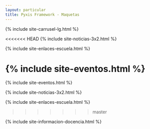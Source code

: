 ```yaml
---
layout: particular
title: Pyxis Framework - Maquetas
---
```



<div id='index'>

{% include site-carrusel-lg.html %}

<<<<<<< HEAD
{% include site-noticias-3x2.html %}

{% include site-enlaces-escuela.html %}

{% include site-eventos.html %}
=======
{% include site-eventos.html %}

{% include site-noticias-3x2.html %}

{% include site-enlaces-escuela.html %}
>>>>>>> master

{% include site-informacion-docencia.html %}

</div>

